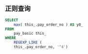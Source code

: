 ## 正则查询

```sql
SELECT
	max( this_.pay_order_no ) AS y0_ 
FROM
	pay_basic this_ 
WHERE
	REGEXP_LIKE (
	this_.pay_order_no, '^4')
```
